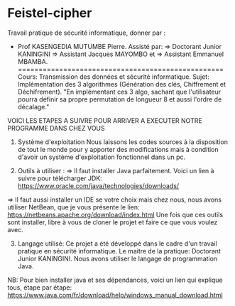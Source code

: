 # Feistel-cipher

Travail pratique de sécurité informatique, donner par :

* Prof KASENGEDIA MUTUMBE Pierre. 
Assisté par:
    => Doctorant Junior KANINGINI
    => Assistant Jacques MAYOMBO et
    => Assistant Emmanuel MBAMBA.
==================================================
Cours: Transmission des données et sécurité informatique.
Sujet: Implémentation des 3 algorithmes (Génération des clés, Chiffrement et Déchifrement).
        "En implémentant ces 3 algo, sachant que l'utilisateur pourra définir sa propre permutation de longueur 8 et aussi l'ordre de décalage."

VOICI LES ETAPES A SUIVRE POUR ARRIVER A EXECUTER NOTRE PROGRAMME DANS CHEZ VOUS

1) Système d'exploitation
Nous laissons les codes sources à la disposition de tout le monde pour y apporter des modifications 
mais à condition d'avoir un système d'exploitation fonctionnel dans un pc.

2) Outils à utiliser :
=> Il faut installer Java parfaitement. Voici un lien à suivre pour télécharger JDK: https://www.oracle.com/java/technologies/downloads/

=> Il faut aussi installer un IDE se votre choix mais chez nous, nous avons utiliser NetBean, que je vous présente le lien: https://netbeans.apache.org/download/index.html
Une fois que ces outils sont installer, libre à vous de cloner le projet et faire ce que vous voulez avec.

3) Langage utilisé:
Ce projet a été développé dans le cadre d'un travail pratique en sécurité informatique. Le maitre de la pratique: Doctorant Junior KANINGINI. Nous avons utiliser le langage de programmation Java.

NB: Pour bien installer java et ses dépendances, voici un lien qui explique tous, étape par étape:
https://www.java.com/fr/download/help/windows_manual_download.html